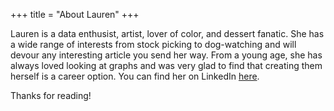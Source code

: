 +++
title = "About Lauren"
+++

Lauren is a data enthusist, artist, lover of color, and dessert fanatic.  She has a wide range of interests from stock picking to dog-watching and will devour any interesting article you send her way.  From a young age, she has always loved looking at graphs and was very glad to find that creating them herself is a career option.  You can find her on LinkedIn [here](https://www.linkedin.com/in/lauren-iannolo-59509488).

Thanks for reading!
